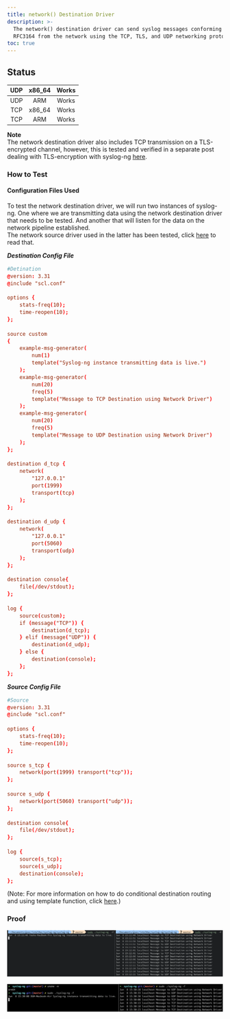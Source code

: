 ```yaml
---
title: network() Destination Driver
description: >-
  The network() destination driver can send syslog messages conforming to
  RFC3164 from the network using the TCP, TLS, and UDP networking protocols.
toc: true
---
```


## Status

| UDP | x86\_64 | Works |
| :-: | :-----: | :---: |
| UDP |   ARM   | Works |
| TCP | x86\_64 | Works |
| TCP |   ARM   | Works |

**Note**\
The network destination driver also includes TCP transmission on a TLS-encrypted channel, however, this is tested and verified in a separate post dealing with TLS-encryption with syslog-ng [here](tls-encryption/).

### How to Test

#### **Configuration Files Used**

To test the network destination driver, we will run two instances of syslog-ng. One where we are transmitting data using the network destination driver that needs to be tested. And another that will listen for the data on the network pipeline established. \
The network source driver used in the latter has been tested, click [here](network-source-driver) to read that.

_**Destination Config File**_

```conf
#Detination 
@version: 3.31
@include "scl.conf"

options {
    stats-freq(10);
    time-reopen(10);
};

source custom
{
    example-msg-generator(
        num(1)
        template("Syslog-ng instance transmitting data is live.")
    );
    example-msg-generator(
        num(20)
        freq(5)
        template("Message to TCP Destination using Network Driver")
    );
    example-msg-generator(
        num(20)
        freq(5)
        template("Message to UDP Destination using Network Driver")
    );
};

destination d_tcp {
    network(
        "127.0.0.1"
        port(1999)
        transport(tcp)
    );
};

destination d_udp {
    network(
        "127.0.0.1"
        port(5060)
        transport(udp)
    );
};

destination console{
    file(/dev/stdout);
};

log {
    source(custom);
    if (message("TCP")) {  
        destination(d_tcp);
    } elif (message("UDP")) {
        destination(d_udp);
    } else {
        destination(console);
    };
};
```

_**Source Config File**_

```conf
#Source
@version: 3.31
@include "scl.conf"

options {
    stats-freq(10);
    time-reopen(10);
};

source s_tcp {
    network(port(1999) transport("tcp"));
};

source s_udp {
    network(port(5060) transport("udp"));
};

destination console{
    file(/dev/stdout);
};

log {
    source(s_tcp);
    source(s_udp);
    destination(console);
};
```

(Note: For more information on how to do conditional destination routing and using template function, click [here](https://www.syslog-ng.com/technical-documents/doc/syslog-ng-open-source-edition/3.26/administration-guide/55#TOPIC-1431112).)

### Proof

![Network destination driver tested on macOS (x86)](</assets/images/Screenshot 2021-06-08 at 3.13.33 PM.png>)

![Network destination driver tested on macOS (ARM)](</assets/images/Screenshot 2021-06-08 at 3.31.08 PM.png>)





